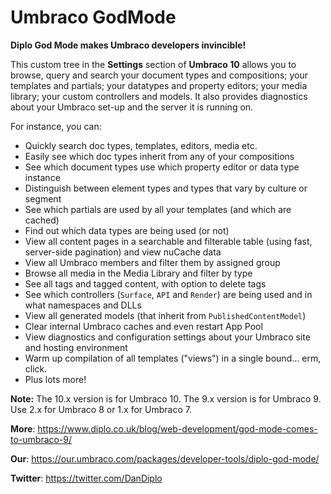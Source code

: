 # Umbraco GodMode
**Diplo God Mode makes Umbraco developers invincible!**

This custom tree in the **Settings** section of **Umbraco 10** allows you to browse, query and search your document types and compositions; your templates and partials; your datatypes and property editors; your media library; your custom controllers and models. It also provides diagnostics about your Umbraco set-up and the server it is running on.

For instance, you can:

* Quickly search doc types, templates, editors, media etc.
* Easily see which doc types inherit from any of your compositions
* See which document types use which property editor or data type instance
* Distinguish between element types and types that vary by culture or segment
* See which partials are used by all your templates (and which are cached)
* Find out which data types are being used (or not)
* View all content pages in a searchable and filterable table (using fast, server-side pagination) and view nuCache data
* View all Umbraco members and filter them by assigned group
* Browse all media in the Media Library and filter by type
* See all tags and tagged content, with option to delete tags
* See which controllers (`Surface`, `API` and `Render`) are being used and in what namespaces and DLLs
* View all generated models (that inherit from `PublishedContentModel`)
* Clear internal Umbraco caches and even restart App Pool
* View diagnostics and configuration settings about your Umbraco site and hosting environment
* Warm up compilation of all templates ("views") in a single bound... erm, click.
* Plus lots more!

**Note:** The 10.x version is for Umbraco 10. The 9.x version is for Umbraco 9. Use 2.x for Umbraco 8 or 1.x for Umbraco 7.

**More**: https://www.diplo.co.uk/blog/web-development/god-mode-comes-to-umbraco-9/

**Our**: https://our.umbraco.com/packages/developer-tools/diplo-god-mode/

**Twitter**: https://twitter.com/DanDiplo